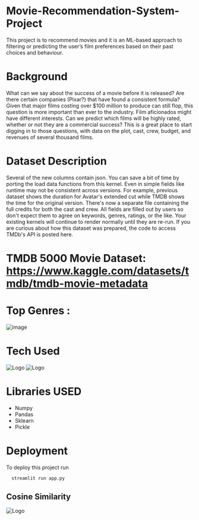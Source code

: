 # Movie-Recommendation-System-Project
This project is to recommend movies and it is an ML-based approach to filtering or predicting the user’s film preferences based on their past choices and behaviour.

# Background
What can we say about the success of a movie before it is released? Are there certain companies (Pixar?) that have found a consistent formula? Given that major films costing over $100 million to produce can still flop, this question is more important than ever to the industry. Film aficionados might have different interests. Can we predict which films will be highly rated, whether or not they are a commercial success? This is a great place to start digging in to those questions, with data on the plot, cast, crew, budget, and revenues of several thousand films.

# Dataset Description
Several of the new columns contain json. You can save a bit of time by porting the load data functions from this kernel.
Even in simple fields like runtime may not be consistent across versions. For example, previous dataset shows the duration for Avatar's extended cut while TMDB shows the time for the original version. There's now a separate file containing the full credits for both the cast and crew. All fields are filled out by users so don't expect them to agree on keywords, genres, ratings, or the like. Your existing kernels will continue to render normally until they are re-run.
If you are curious about how this dataset was prepared, the code to access TMDb's API is posted here.

# TMDB 5000 Movie Dataset: https://www.kaggle.com/datasets/tmdb/tmdb-movie-metadata
# Top Genres :

![image](https://github.com/Prabhat1225/Movie-Recommendation-System-Project/assets/107301804/74f7c70b-e37d-4d2a-9014-c414c6fa77af)

# Tech Used
![Logo](https://logowik.com/content/uploads/images/python.jpg)
![Logo](https://seeklogo.com/images/S/streamlit-logo-B405F7E2FC-seeklogo.com.png)

# Libraries USED
* Numpy
* Pandas
* Sklearn
* Pickle
# Deployment

To deploy this project run

```bash
  streamlit run app.py
```
  ## Cosine Similarity

![Logo](https://www.oreilly.com/api/v2/epubs/9781788295758/files/assets/2b4a7a82-ad4c-4b2a-b808-e423a334de6f.png)



